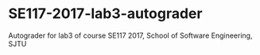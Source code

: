 # SE117-2017-lab3-autograder
Autograder for lab3 of course SE117 2017, School of Software Engineering, SJTU

